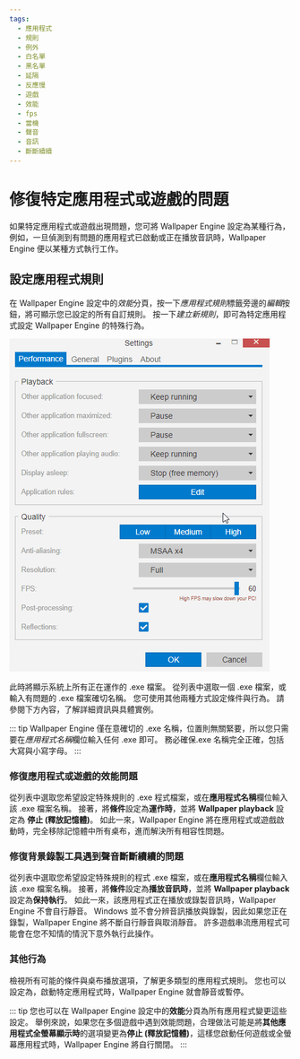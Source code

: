 ```yaml
---
tags:
  - 應用程式
  - 規則
  - 例外
  - 白名單
  - 黑名單
  - 延隔
  - 反應慢
  - 遊戲
  - 效能
  - fps
  - 當機
  - 聲音
  - 音訊
  - 斷斷續續
---
```


# 修復特定應用程式或遊戲的問題

如果特定應用程式或遊戲出現問題，您可將 Wallpaper Engine 設定為某種行為，例如，一旦偵測到有問題的應用程式已啟動或正在播放音訊時，Wallpaper Engine 便以某種方式執行工作。

## 設定應用程式規則

在 Wallpaper Engine 設定中的*效能*分頁，按一下*應用程式規則*標籤旁邊的*編輯*按鈕，將可顯示您已設定的所有自訂規則。 按一下*建立新規則*，即可為特定應用程式設定 Wallpaper Engine 的特殊行為。

![應用程式規則一覽](./applicationrule.gif)

此時將顯示系統上所有正在運作的 .exe 檔案。 從列表中選取一個 .exe 檔案，或輸入有問題的 .exe 檔案確切名稱。 您可使用其他兩種方式設定條件與行為。 請參閱下方內容，了解詳細資訊與具體實例。

::: tip Wallpaper Engine 僅在意確切的 .exe 名稱，位置則無關緊要，所以您只需要在*應用程式名稱*欄位輸入任何 .exe 即可。 務必確保.exe 名稱完全正確，包括大寫與小寫字母。 :::

### 修復應用程式或遊戲的效能問題

從列表中選取您希望設定特殊規則的 .exe 程式檔案，或在**應用程式名稱**欄位輸入該 .exe 檔案名稱。 接著，將**條件**設定為**運作時**，並將 **Wallpaper playback** 設定為 **停止 (釋放記憶體)**。 如此一來，Wallpaper Engine 將在應用程式或遊戲啟動時，完全移除記憶體中所有桌布，進而解決所有相容性問題。

### 修復背景錄製工具遇到聲音斷斷續續的問題

從列表中選取您希望設定特殊規則的程式 .exe 檔案，或在**應用程式名稱**欄位輸入該 .exe 檔案名稱。 接著，將**條件**設定為**播放音訊時**，並將 **Wallpaper playback** 設定為**保持執行**。 如此一來，該應用程式正在播放或錄製音訊時，Wallpaper Engine 不會自行靜音。 Windows 並不會分辨音訊播放與錄製，因此如果您正在錄製，Wallpaper Engine 將不斷自行靜音與取消靜音。 許多遊戲串流應用程式可能會在您不知情的情況下意外執行此操作。

### 其他行為

檢視所有可能的條件與桌布播放選項，了解更多類型的應用程式規則。 您也可以設定為，啟動特定應用程式時，Wallpaper Engine 就會靜音或暫停。

::: tip 您也可以在 Wallpaper Engine 設定中的**效能**分頁為所有應用程式變更這些設定。 舉例來說，如果您在多個遊戲中遇到效能問題，合理做法可能是將**其他應用程式全螢幕顯示時**的選項變更為**停止 (釋放記憶體)**，這樣您啟動任何遊戲或全螢幕應用程式時，Wallpaper Engine 將自行關閉。 :::
